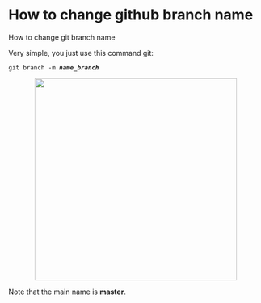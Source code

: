 # How to change github branch name
How to change git branch name

<p>Very simple, you just use this command git: <pre><code>git branch -m <em><strong>name_branch</strong></em></code></pre></p>

<p align="center">
  <img src="https://drive.google.com/uc?export=view&id=1nIg1TjjZ1Vhcs69X5Sm_97zqWaAhoKWY" width=400>
</p>

<p>Note that the main name is <strong>master</strong>.</p>
  
